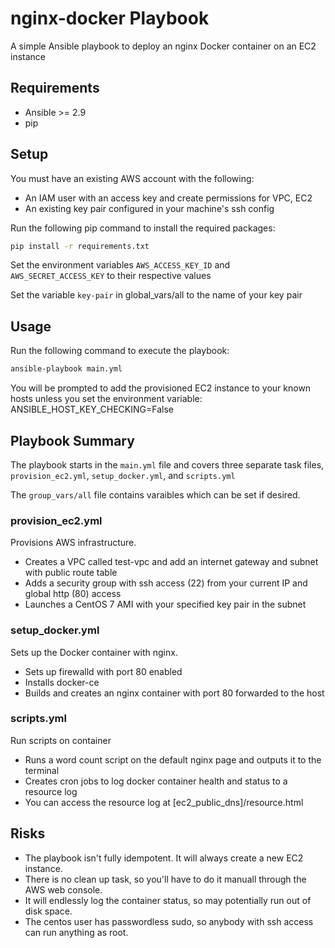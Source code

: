 # nginx-docker Playbook

A simple Ansible playbook to deploy an nginx Docker container on an EC2 instance

## Requirements

* Ansible >= 2.9
* pip

## Setup

You must have an existing AWS account with the following:
* An IAM user with an access key and create permissions for VPC, EC2
* An existing key pair configured in your machine's ssh config

Run the following pip command to install the required packages:

```bash
pip install -r requirements.txt
```

Set the environment variables ```AWS_ACCESS_KEY_ID``` and ```AWS_SECRET_ACCESS_KEY``` to their respective values

Set the variable ```key-pair``` in global_vars/all to the name of your key pair

## Usage

Run the following command to execute the playbook:
```bash
ansible-playbook main.yml
```

You will be prompted to add the provisioned EC2 instance to your known hosts unless you set the environment variable: ANSIBLE_HOST_KEY_CHECKING=False

## Playbook Summary

The playbook starts in the ```main.yml``` file and covers three separate task files, ```provision_ec2.yml```, ```setup_docker.yml```, and ```scripts.yml```

The ```group_vars/all``` file contains varaibles which can be set if desired.

### provision_ec2.yml

Provisions AWS infrastructure.
* Creates a VPC called test-vpc and add an internet gateway and subnet with public route table
* Adds a security group with ssh access (22) from your current IP and global http (80) access
* Launches a CentOS 7 AMI with your specified key pair in the subnet

### setup_docker.yml

Sets up the Docker container with nginx.
* Sets up firewalld with port 80 enabled
* Installs docker-ce
* Builds and creates an nginx container with port 80 forwarded to the host

### scripts.yml

Run scripts on container
* Runs a word count script on the default nginx page and outputs it to the terminal
* Creates cron jobs to log docker container health and status to a resource log
* You can access the resource log at [ec2_public_dns]/resource.html

## Risks

* The playbook isn't fully idempotent. It will always create a new EC2 instance.
* There is no clean up task, so you'll have to do it manuall through the AWS web console.
* It will endlessly log the container status, so may potentially run out of disk space.
* The centos user has passwordless sudo, so anybody with ssh access can run anything as root.
